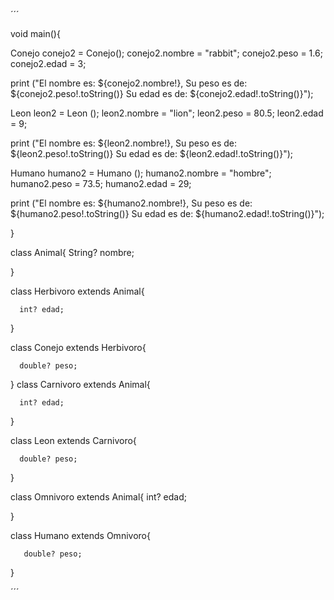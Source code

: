 ´´´ 

void main(){

  Conejo conejo2 = Conejo();
  conejo2.nombre = "rabbit";
  conejo2.peso = 1.6;
  conejo2.edad = 3;
   
  print ("El nombre es:  ${conejo2.nombre!}, Su peso es de: ${conejo2.peso!.toString()} Su edad es de: ${conejo2.edad!.toString()}");
  
  Leon leon2 = Leon ();
  leon2.nombre = "lion";
  leon2.peso = 80.5; 
  leon2.edad = 9;
  
  print ("El nombre es:  ${leon2.nombre!}, Su peso es de: ${leon2.peso!.toString()} Su edad es de: ${leon2.edad!.toString()}");
  
  Humano humano2 = Humano ();
  humano2.nombre = "hombre";
  humano2.peso = 73.5;
  humano2.edad = 29;
  
  print ("El nombre es:  ${humano2.nombre!}, Su peso es de: ${humano2.peso!.toString()} Su edad es de: ${humano2.edad!.toString()}");
  
}



  class Animal{
      String? nombre;
    
  }
 
 class Herbivoro extends Animal{
   
      int? edad;
     
 }

class Conejo extends Herbivoro{
   
      double? peso;
  
}
class Carnivoro extends Animal{
  
      int? edad;
  
}

class Leon extends Carnivoro{
  
      double? peso;
  
}

class Omnivoro extends Animal{
      int? edad;
  
}

class Humano extends Omnivoro{
  
       double? peso;
  
}

´´´ 